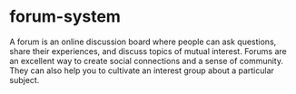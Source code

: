 # forum-system
A forum is an online discussion board where people can ask questions, share their experiences, and discuss topics of mutual interest. Forums are an excellent way to create social connections and a sense of community. They can also help you to cultivate an interest group about a particular subject.

